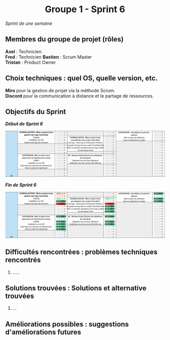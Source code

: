 <div align="center"><H1> Groupe 1 -  Sprint 6 </H1></div>

_Sprint de une semaine_

## Membres du groupe de projet (rôles)

**Axel** : Technicien  
**Fred** : Technicien
**Bastien** : Scrum Master  
**Tristan** : Product Owner  

## Choix techniques : quel OS, quelle version, etc.

**Miro** pour la gestion de projet via la méthode Scrum.  
**Discord** pour la communication à distance et le partage de ressources.

## Objectifs du Sprint

_**Début de Sprint 6**_  

![DEBUT_SPRINT6.png](https://github.com/WildCodeSchool/TSSR-ANGOU-P3-G1/blob/main/SCREENS-PAR-SPRINT/SCREENS-SPRINT6/DEBUT_SPRINT6.png)

_**Fin de Sprint 6**_  

![FIN_SPRINT6.png](https://github.com/WildCodeSchool/TSSR-ANGOU-P3-G1/blob/main/SCREENS-PAR-SPRINT/SCREENS-SPRINT6/FIN_SPRINT6.png)

## Difficultés rencontrées : problèmes techniques rencontrés

1. .....

## Solutions trouvées : Solutions et alternative trouvées

1. ...

## Améliorations possibles : suggestions d'améliorations futures
